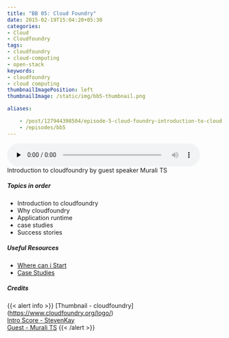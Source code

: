 ```yaml
---
title: "BB 05: Cloud Foundry"
date: 2015-02-19T15:04:20+05:30
categories:
- Cloud
- Cloudfoundry
tags:
- cloudfoundry
- cloud-computing
- open-stack
keywords:
- cloudfoundry
- cloud computing
thumbnailImagePosition: left
thumbnailImage: /static/img/bb5-thumbnail.png

aliases:

    - /post/127944398504/episode-5-cloud-foundry-introduction-to-cloud
    - /episodes/bb5
---
```

<audio controls="controls" controls style="width: 450px;" preload="none" id="audio_player"><source  src='http://s3-ap-southeast-1.amazonaws.com/bangalorebits/2015/BB_EP5_2015-07.mp3' type="audio/mp3">  </audio>
<BR>
Introduction to cloudfoundry by guest speaker Murali TS
<!--more-->
##### Topics in order
- Introduction to cloudfoundry
- Why cloudfoundry
- Application runtime
- case studies
- Success stories

##### Useful Resources
  - [Where can i Start ](https://www.cloudfoundry.org/why-cloud-foundry/)
  - [Case Studies](https://www.cloudfoundry.org/category/case-studies/)

##### Credits

{{< alert info  >}}
  [Thumbnail - cloudfoundry] (https://www.cloudfoundry.org/logo/) <BR>
  [Intro Score - StevenKay](https://plus.google.com/+StevenKay_Detachment)<BR>
  [Guest - Murali TS](https://www.linkedin.com/in/muralits)
{{< /alert >}}
